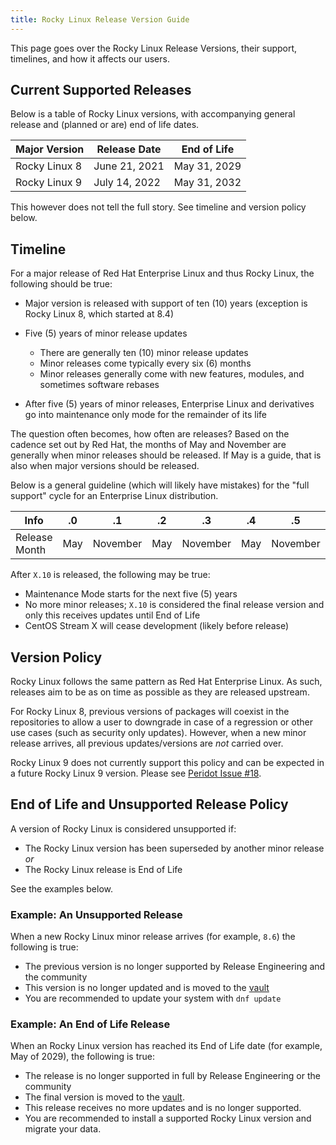 ```yaml
---
title: Rocky Linux Release Version Guide
---
```


This page goes over the Rocky Linux Release Versions, their support, timelines, and how it affects our users.

## Current Supported Releases

Below is a table of Rocky Linux versions, with accompanying general release and (planned or are) end of life dates.

| Major Version  | Release Date  | End of Life          |
|----------------|---------------|----------------------|
| Rocky Linux 8  | June 21, 2021 | May 31, 2029         |
| Rocky Linux 9  | July 14, 2022 | May 31, 2032         |

This however does not tell the full story. See timeline and version policy below.

## Timeline

For a major release of Red Hat Enterprise Linux and thus Rocky Linux, the following should be true:

* Major version is released with support of ten (10) years (exception is Rocky Linux 8, which started at 8.4)
* Five (5) years of minor release updates

    * There are generally ten (10) minor release updates
    * Minor releases come typically every six (6) months
    * Minor releases generally come with new features, modules, and sometimes software rebases

* After five (5) years of minor releases, Enterprise Linux and derivatives go into maintenance only mode for the remainder of its life

The question often becomes, how often are releases? Based on the cadence set out by Red Hat, the months of May and November are generally when minor releases should be released. If May is a guide, that is also when major versions should be released.

Below is a general guideline (which will likely have mistakes) for the "full support" cycle for an Enterprise Linux distribution.

| Info          | .0   | .1       | .2   | .3       | .4  | .5       | .6  | .7       | .8  | .9       | .10 |
|---------------|------|----------|------|----------|-----|----------|-----|----------|-----|----------|-----|
| Release Month | May  | November | May  | November | May | November | May | November | May | November | May |

After `X.10` is released, the following may be true:

* Maintenance Mode starts for the next five (5) years
* No more minor releases; `X.10` is considered the final release version and only this receives updates until End of Life
* CentOS Stream X will cease development (likely before release)

## Version Policy

Rocky Linux follows the same pattern as Red Hat Enterprise Linux. As such, releases aim to be as on time as possible as they are released upstream.

For Rocky Linux 8, previous versions of packages will coexist in the repositories to allow a user to downgrade in case of a regression or other use cases (such as security only updates). However, when a new minor release arrives, all previous updates/versions are *not* carried over.

Rocky Linux 9 does not currently support this policy and can be expected in a future Rocky Linux 9 version. Please see [Peridot Issue #18](https://github.com/rocky-linux/peridot/issues/18).

## End of Life and Unsupported Release Policy

A version of Rocky Linux is considered unsupported if:

* The Rocky Linux version has been superseded by another minor release *or*
* The Rocky Linux release is End of Life

See the examples below.

### Example: An Unsupported Release

When a new Rocky Linux minor release arrives (for example, `8.6`) the following is true:

* The previous version is no longer supported by Release Engineering and the community
* This version is no longer updated and is moved to the [vault](http://dl.rockylinux.org/vault/rocky/)
* You are recommended to update your system with `dnf update`

### Example: An End of Life Release

When an Rocky Linux version has reached its End of Life date (for example, May of 2029), the following is true:

* The release is no longer supported in full by Release Engineering or the community
* The final version is moved to the [vault](http://dl.rockylinux.org/vault/rocky/).
* This release receives no more updates and is no longer supported.
* You are recommended to install a supported Rocky Linux version and migrate your data.
